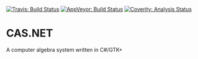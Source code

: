 [![Travis: Build Status](https://travis-ci.org/prozum/cas.net.svg?branch=master)](https://travis-ci.org/prozum/cas.net)
[![AppVeyor: Build Status](https://ci.appveyor.com/api/projects/status/85047fl5qwxd4slo?svg=true)](https://ci.appveyor.com/project/nimoov/cas-net/branch/master)
[![Coverity: Analysis Status](https://scan.coverity.com/projects/4129/badge.svg)](https://scan.coverity.com/projects/4129)

# CAS.NET
A computer algebra system written in C#/GTK+
